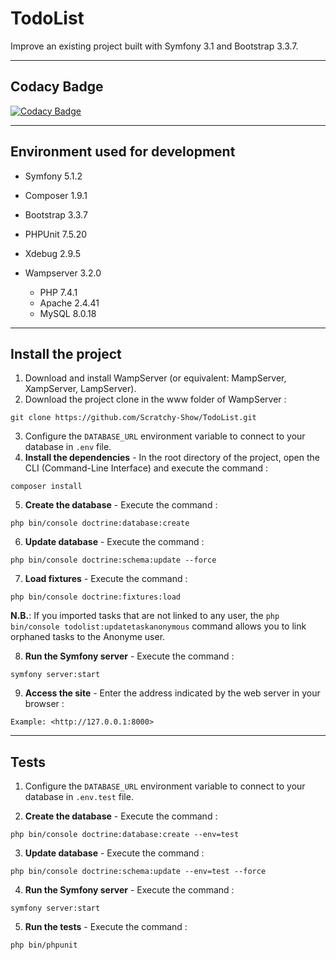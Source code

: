 # TodoList

Improve an existing project built with Symfony 3.1 and Bootstrap 3.3.7.

------------------------------------------------------------------------------------------------------------------------------------------

## Codacy Badge
[![Codacy Badge](https://app.codacy.com/project/badge/Grade/ecc0a8b843464aff82b74b5d82f05fbf)](https://www.codacy.com/manual/Scratchy-Show/TodoList?utm_source=github.com&amp;utm_medium=referral&amp;utm_content=Scratchy-Show/TodoList&amp;utm_campaign=Badge_Grade)

------------------------------------------------------------------------------------------------------------------------------------------
## Environment used for development

* Symfony 5.1.2

* Composer 1.9.1

* Bootstrap 3.3.7

* PHPUnit 7.5.20

* Xdebug 2.9.5

* Wampserver 3.2.0
  *   PHP 7.4.1
  *   Apache 2.4.41
  *   MySQL 8.0.18
    
------------------------------------------------------------------------------------------------------------------------------------------

## Install the project

1.  Download and install WampServer (or equivalent: MampServer, XampServer, LampServer).
2.  Download the project clone in the www folder of WampServer :
```
git clone https://github.com/Scratchy-Show/TodoList.git
```

3.  Configure the `DATABASE_URL` environment variable to connect to your database in `.env` file.
4.  **Install the dependencies** - In the root directory of the project, open the CLI (Command-Line Interface) and execute the command :
```
composer install
```

5.  **Create the database** - Execute the command :
```
php bin/console doctrine:database:create
```

6.  **Update database** - Execute the command :
```
php bin/console doctrine:schema:update --force
```

7.  **Load fixtures** - Execute the command :
```
php bin/console doctrine:fixtures:load
```

**N.B.**: If you imported tasks that are not linked to any user, the `php bin/console todolist:updatetaskanonymous` command allows you to link orphaned tasks to the Anonyme user.


8.  **Run the Symfony server** - Execute the command :
```
symfony server:start
```

9.  **Access the site** - Enter the address indicated by the web server in your browser :
```
Example: <http://127.0.0.1:8000>
```

------------------------------------------------------------------------------------------------------------------------------------------

## Tests

1.  Configure the `DATABASE_URL` environment variable to connect to your database in `.env.test` file.

2.  **Create the database** - Execute the command :
```
php bin/console doctrine:database:create --env=test
```

3.  **Update database** - Execute the command :
```
php bin/console doctrine:schema:update --env=test --force
```

4.  **Run the Symfony server** - Execute the command :
```
symfony server:start
```

5.  **Run the tests** - Execute the command :
```
php bin/phpunit
```
